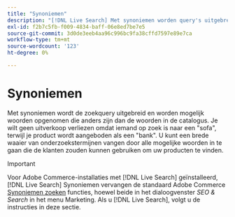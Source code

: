 ```yaml
---
title: "Synoniemen"
description: "[!DNL Live Search] Met synoniemen worden query's uitgebreid met woorden die afwijken van die in uw catalogus."
exl-id: f2b7c5fb-f009-4834-baff-06e8ed7be7e5
source-git-commit: 3d0de3eeb4aa96c996bc9fa38cffd7597e89e7ca
workflow-type: tm+mt
source-wordcount: '123'
ht-degree: 0%

---
```


# Synoniemen

Met synoniemen wordt de zoekquery uitgebreid en worden mogelijk woorden opgenomen die anders zijn dan de woorden in de catalogus. Je wilt geen uitverkoop verliezen omdat iemand op zoek is naar een &quot;sofa&quot;, terwijl je product wordt aangeboden als een &quot;bank&quot;. U kunt een brede waaier van onderzoekstermijnen vangen door alle mogelijke woorden in te gaan die de klanten zouden kunnen gebruiken om uw producten te vinden.

>[!IMPORTANT]
>
>Voor Adobe Commerce-installaties met [!DNL Live Search] geïnstalleerd, [!DNL Live Search] Synoniemen vervangen de standaard Adobe Commerce [Synoniemen zoeken](https://experienceleague.adobe.com/docs/commerce-admin/catalog/catalog/search/search-terms.html#search-synonyms) functies, hoewel beide in het dialoogvenster *SEO &amp; Search* in het menu Marketing. Als u [!DNL Live Search], volgt u de instructies in deze sectie.
